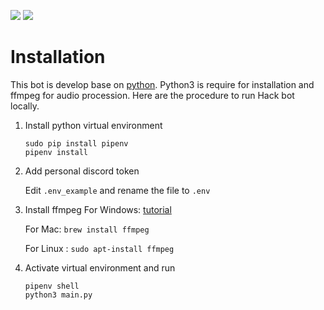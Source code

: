 
![](https://img.shields.io/github/pipenv/locked/dependency-version/ncuphysics/hack_bot/py-cord)
![](https://img.shields.io/bower/l/mi)

# Installation

This bot is develop base on [python](https://www.python.org). Python3 is require for installation and ffmpeg for audio procession. Here are the procedure to run Hack bot locally.

1. Install python virtual environment
    ```shell
    sudo pip install pipenv
    pipenv install
    ```
2. Add personal discord token 

	Edit  `.env_example` and rename the file to `.env`
    
3. Install ffmpeg
	For Windows: [tutorial](https://blog.gregzaal.com/how-to-install-ffmpeg-on-windows/)

	For Mac: `brew install ffmpeg`

    For Linux : `sudo apt-install ffmpeg`

3. Activate virtual environment and run
    ```shell
    pipenv shell
    python3 main.py
    ```
